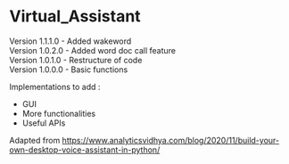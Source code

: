# Virtual_Assistant

Version 1.1.1.0 - Added wakeword <br />
Version 1.0.2.0 - Added word doc call feature <br />
Version 1.0.1.0 - Restructure of code <br />
Version 1.0.0.0 - Basic functions <br />

Implementations to add :
  - GUI
  - More functionalities
  - Useful APIs

  Adapted from https://www.analyticsvidhya.com/blog/2020/11/build-your-own-desktop-voice-assistant-in-python/
